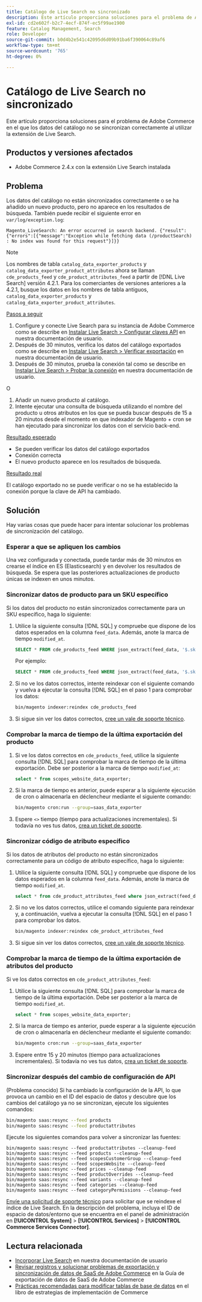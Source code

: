 ```yaml
---
title: Catálogo de Live Search no sincronizado
description: Este artículo proporciona soluciones para el problema de Adobe Commerce en el que los datos del catálogo no se sincronizan correctamente al utilizar la extensión de Live Search.
exl-id: cd2e602f-b2c7-4ecf-874f-ec5f99ae1900
feature: Catalog Management, Search
role: Developer
source-git-commit: b0d4b2e541c42095d6d09b91ba6f390064c89af6
workflow-type: tm+mt
source-wordcount: '765'
ht-degree: 0%

---
```


# Catálogo de Live Search no sincronizado

Este artículo proporciona soluciones para el problema de Adobe Commerce en el que los datos del catálogo no se sincronizan correctamente al utilizar la extensión de Live Search.

## Productos y versiones afectados

* Adobe Commerce 2.4.x con la extensión Live Search instalada

## Problema

Los datos del catálogo no están sincronizados correctamente o se ha añadido un nuevo producto, pero no aparece en los resultados de búsqueda. También puede recibir el siguiente error en `var/log/exception.log`:

`Magento_LiveSearch: An error occurred in search backend. {"result":{"errors":[{"message":"Exception while fetching data (/productSearch) : No index was found for this request"}]}}`

>[!NOTE]
>
>Los nombres de tabla `catalog_data_exporter_products` y `catalog_data_exporter_product_attributes` ahora se llaman `cde_products_feed` y `cde_product_attributes_feed` a partir de [!DNL Live Search] versión 4.2.1. Para los comerciantes de versiones anteriores a la 4.2.1, busque los datos en los nombres de tabla antiguos, `catalog_data_exporter_products` y `catalog_data_exporter_product_attributes`.

<u>Pasos a seguir</u>

1. Configure y conecte Live Search para su instancia de Adobe Commerce como se describe en [Instalar Live Search > Configurar claves API](https://experienceleague.adobe.com/docs/commerce-merchant-services/live-search/onboard/install.html#configure-api-keys) en nuestra documentación de usuario.
1. Después de 30 minutos, verifica los datos del catálogo exportados como se describe en [Instalar Live Search > Verificar exportación](https://experienceleague.adobe.com/docs/commerce-merchant-services/live-search/onboard/install.html#verify-export) en nuestra documentación de usuario.
1. Después de 30 minutos, prueba la conexión tal como se describe en [Instalar Live Search > Probar la conexión](https://experienceleague.adobe.com/docs/commerce-merchant-services/live-search/onboard/install.html#test-connection) en nuestra documentación de usuario.

O

1. Añadir un nuevo producto al catálogo.
1. Intente ejecutar una consulta de búsqueda utilizando el nombre del producto u otros atributos en los que se pueda buscar después de 15 a 20 minutos desde el momento en que indexador de Magento + cron se han ejecutado para sincronizar los datos con el servicio back-end.

<u>Resultado esperado</u>

* Se pueden verificar los datos del catálogo exportados
* Conexión correcta
* El nuevo producto aparece en los resultados de búsqueda.

<u>Resultado real</u>

El catálogo exportado no se puede verificar o no se ha establecido la conexión porque la clave de API ha cambiado.

## Solución

Hay varias cosas que puede hacer para intentar solucionar los problemas de sincronización del catálogo.

### Esperar a que se apliquen los cambios

Una vez configurada y conectada, puede tardar más de 30 minutos en crearse el índice en ES (Elasticsearch) y en devolver los resultados de búsqueda. Se espera que las posteriores actualizaciones de producto únicas se indexen en unos minutos.

### Sincronizar datos de producto para un SKU específico

Si los datos del producto no están sincronizados correctamente para un SKU específico, haga lo siguiente:

1. Utilice la siguiente consulta [!DNL SQL] y compruebe que dispone de los datos esperados en la columna `feed_data`. Además, anote la marca de tiempo `modified_at`.

   ```sql
   SELECT * FROM cde_products_feed WHERE json_extract(feed_data, '$.sku') = '<your_sku>' AND json_extract(feed_data, '$.storeViewCode') = '<your_ store_view_code>';
   ```

   Por ejemplo:

   ```sql
   SELECT * FROM cde_products_feed WHERE json_extract(feed_data, '$.sku') = '24-MB04' AND json_extract(feed_data, '$.storeViewCode') = 'default';
   ```

1. Si no ve los datos correctos, intente reindexar con el siguiente comando y vuelva a ejecutar la consulta [!DNL SQL] en el paso 1 para comprobar los datos:

   ```bash
   bin/magento indexer:reindex cde_products_feed
   ```

1. Si sigue sin ver los datos correctos, [cree un vale de soporte técnico](/help/help-center-guide/help-center/magento-help-center-user-guide.md#submit-ticket).

### Comprobar la marca de tiempo de la última exportación del producto

1. Si ve los datos correctos en `cde_products_feed`, utilice la siguiente consulta [!DNL SQL] para comprobar la marca de tiempo de la última exportación. Debe ser posterior a la marca de tiempo `modified_at`:

   ```sql
   select * from scopes_website_data_exporter;
   ```

1. Si la marca de tiempo es anterior, puede esperar a la siguiente ejecución de cron o almacenarla en déclencheur mediante el siguiente comando:

   ```bash
   bin/magento cron:run --group=saas_data_exporter
   ```

1. Espere `<>` tiempo (tiempo para actualizaciones incrementales). Si todavía no ves tus datos, [crea un ticket de soporte](/help/help-center-guide/help-center/magento-help-center-user-guide.md#submit-ticket).

### Sincronizar código de atributo específico

Si los datos de atributos del producto no están sincronizados correctamente para un código de atributo específico, haga lo siguiente:

1. Utilice la siguiente consulta [!DNL SQL] y compruebe que dispone de los datos esperados en la columna `feed_data`. Además, anote la marca de tiempo `modified_at`.

   ```sql
   select * from cde_product_attributes_feed where json_extract(feed_data, '$.attributeCode') = '<your_attribute_code>' and store_view_code = '<your_ store_view_code>';
   ```

1. Si no ve los datos correctos, utilice el comando siguiente para reindexar y, a continuación, vuelva a ejecutar la consulta [!DNL SQL] en el paso 1 para comprobar los datos.

   ```bash
   bin/magento indexer:reindex cde_product_attributes_feed
   ```

1. Si sigue sin ver los datos correctos, [cree un vale de soporte técnico](/help/help-center-guide/help-center/magento-help-center-user-guide.md#submit-ticket).

### Comprobar la marca de tiempo de la última exportación de atributos del producto

Si ve los datos correctos en `cde_product_attributes_feed`:

1. Utilice la siguiente consulta [!DNL SQL] para comprobar la marca de tiempo de la última exportación. Debe ser posterior a la marca de tiempo `modified_at`.

   ```sql
   select * from scopes_website_data_exporter;
   ```

1. Si la marca de tiempo es anterior, puede esperar a la siguiente ejecución de cron o almacenarla en déclencheur mediante el siguiente comando:

   ```bash
   bin/magento cron:run --group=saas_data_exporter
   ```

1. Espere entre 15 y 20 minutos (tiempo para actualizaciones incrementales). Si todavía no ves tus datos, [crea un ticket de soporte](/help/help-center-guide/help-center/magento-help-center-user-guide.md#submit-ticket).

### Sincronizar después del cambio de configuración de API

(Problema conocido) Si ha cambiado la configuración de la API, lo que provoca un cambio en el ID del espacio de datos y descubre que los cambios del catálogo ya no se sincronizan, ejecute los siguientes comandos:

```bash
bin/magento saas:resync --feed products
bin/magento saas:resync --feed productattributes
```

Ejecute los siguientes comandos para volver a sincronizar las fuentes:

```
bin/magento saas:resync --feed productattributes --cleanup-feed
bin/magento saas:resync --feed products --cleanup-feed
bin/magento saas:resync --feed scopesCustomerGroup --cleanup-feed
bin/magento saas:resync --feed scopesWebsite --cleanup-feed
bin/magento saas:resync --feed prices --cleanup-feed
bin/magento saas:resync --feed productOverrides --cleanup-feed
bin/magento saas:resync --feed variants --cleanup-feed
bin/magento saas:resync --feed categories --cleanup-feed
bin/magento saas:resync --feed categoryPermissions --cleanup-feed
```

[Envíe una solicitud de soporte técnico](https://experienceleague.adobe.com/home?support-tab=home#support) para solicitar que se reindexe el índice de Live Search. En la descripción del problema, incluya el ID de espacio de datos/entorno que se encuentra en el panel de administración en **[!UICONTROL System]** > **[!UICONTROL Services]** > **[!UICONTROL Commerce Services Connector]**.

## Lectura relacionada

* [Incorporar Live Search](https://experienceleague.adobe.com/docs/commerce-merchant-services/live-search/onboard/onboarding-overview.html) en nuestra documentación de usuario
* [Revisar registros y solucionar problemas de exportación y sincronización de datos de SaaS de Adobe Commerce](https://experienceleague.adobe.com/en/docs/commerce-merchant-services/saas-data-export/troubleshooting-logging) en la Guía de exportación de datos de SaaS de Adobe Commerce
* [Prácticas recomendadas para modificar tablas de base de datos](https://experienceleague.adobe.com/en/docs/commerce-operations/implementation-playbook/best-practices/development/modifying-core-and-third-party-tables#why-adobe-recommends-avoiding-modifications) en el libro de estrategias de implementación de Commerce
